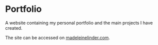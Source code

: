 # Portfolio

A website containing my personal portfolio and the main projects I have created.

The site can be accessed on [madeleinelinder.com](http://www.madeleinelinder.com/).
